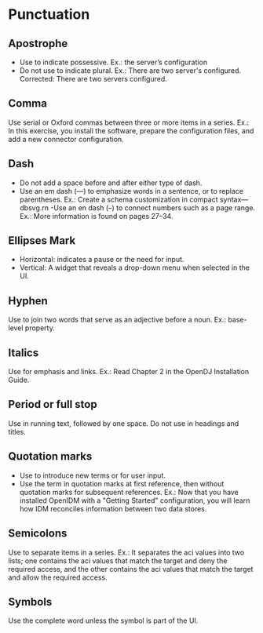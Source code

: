 # Punctuation 

## Apostrophe
- Use to indicate possessive. Ex.: the server’s configuration
- Do not use to indicate plural. Ex.: There are two server's configured. Corrected: There are two servers configured.

## Comma
Use serial or Oxford commas between three or more items in a series. Ex.: In this exercise, you install the software, prepare the configuration files, and add a new connector configuration.

## Dash
- Do not add a space before and after either type of dash.
- Use an em dash (—) to emphasize words in a sentence, or to replace parentheses. Ex.: Create a schema customization in compact syntax— dbsvg.rn
 -Use an en dash (–) to connect numbers such as a page range. Ex.: More information is found on pages 27–34.

## Ellipses Mark
- Horizontal: indicates a pause or the need for input.
- Vertical: A widget that reveals a drop-down menu when selected in the UI.

## Hyphen
Use to join two words that serve as an adjective before a noun. Ex.: base-level property.

## Italics
Use for emphasis and links. Ex.: Read Chapter 2 in the OpenDJ Installation Guide.

## Period or full stop
Use in running text, followed by one space. Do not use in headings and titles.

## Quotation marks
- Use to introduce new terms or for user input. 
- Use the term in quotation marks at first reference, then without quotation marks for subsequent references. 
Ex.: Now that you have installed OpenIDM with a "Getting Started" configuration, you will learn how IDM reconciles information between two
data stores.

## Semicolons
Use to separate items in a series. Ex.: It separates the aci values into two lists; one contains the aci values that match the target and deny the required access, and the other
contains the aci values that match the target and allow the required access.

## Symbols
Use the complete word unless the symbol is part of the UI.
